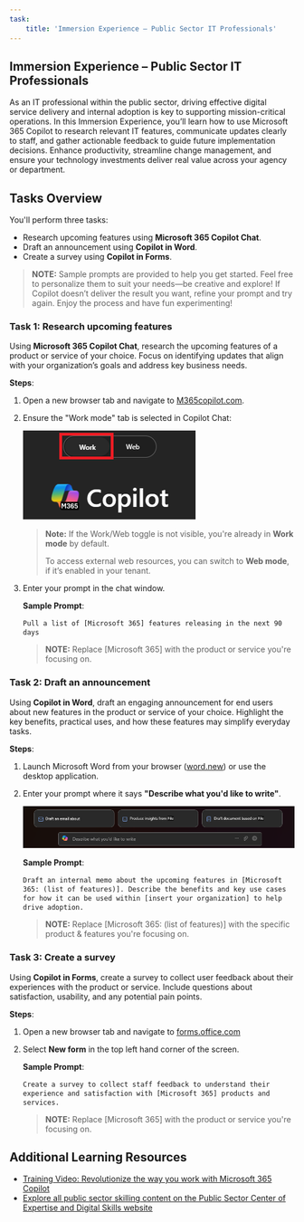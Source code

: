 ```yaml
---
task:
    title: 'Immersion Experience – Public Sector IT Professionals'
---
```


## Immersion Experience – Public Sector IT Professionals

As an IT professional within the public sector, driving effective digital service delivery and internal adoption is key to supporting mission-critical operations. In this Immersion Experience, you’ll learn how to use Microsoft 365 Copilot to research relevant IT features, communicate updates clearly to staff, and gather actionable feedback to guide future implementation decisions. Enhance productivity, streamline change management, and ensure your technology investments deliver real value across your agency or department.

## Tasks Overview

You'll perform three tasks:  

- Research upcoming features using **Microsoft 365 Copilot Chat**.  
- Draft an announcement using **Copilot in Word**.  
- Create a survey using **Copilot in Forms**.  

> **NOTE:** Sample prompts are provided to help you get started. Feel free to personalize them to suit your needs—be creative and explore! If Copilot doesn’t deliver the result you want, refine your prompt and try again. Enjoy the process and have fun experimenting!

### Task 1: Research upcoming features  

Using **Microsoft 365 Copilot Chat**, research the upcoming features of a product or service of your choice. Focus on identifying updates that align with your organization’s goals and address key business needs.  

**Steps**:

1. Open a new browser tab and navigate to [M365copilot.com](https://m365copilot.com/).
1. Ensure the "Work mode" tab is selected in Copilot Chat:

    ![screenshot showing Work mode tab.](../Prompts/Media/work-mode.png)

   > **Note:** If the Work/Web toggle is not visible, you're already in **Work mode** by default.
   >
   > To access external web resources, you can switch to **Web mode**, if it’s enabled in your tenant.

1. Enter your prompt in the chat window.

    **Sample Prompt**:

    ```text
    Pull a list of [Microsoft 365] features releasing in the next 90 days
    ```

    > **NOTE:** Replace [Microsoft 365] with the product or service you're focusing on.

### Task 2: Draft an announcement  

Using **Copilot in Word**, draft an engaging announcement for end users about new features in the product or service of your choice. Highlight the key benefits, practical uses, and how these features may simplify everyday tasks.  

**Steps**:

1. Launch Microsoft Word from your browser ([word.new](https://word.new)) or use the desktop application.
1. Enter your prompt where it says **"Describe what you'd like to write"**.

    ![screenshot showing Copilot in Word.](../Prompts/Media/draft-with-copilot.png)

    **Sample Prompt**:

    ```text
    Draft an internal memo about the upcoming features in [Microsoft 365: (list of features)]. Describe the benefits and key use cases for how it can be used within [insert your organization] to help drive adoption.
    ```

    > **NOTE:** Replace [Microsoft 365: (list of features)] with the specific product & features you're focusing on.

### Task 3: Create a survey  

Using **Copilot in Forms**, create a survey to collect user feedback about their experiences with the product or service. Include questions about satisfaction, usability, and any potential pain points.  

**Steps**:

1. Open a new browser tab and navigate to [forms.office.com](https://forms.office.com/)
1. Select **New form** in the top left hand corner of the screen.

    **Sample Prompt**:

    ```text
    Create a survey to collect staff feedback to understand their experience and satisfaction with [Microsoft 365] products and services.
    ```

    > **NOTE:** Replace [Microsoft 365] with the product or service you're focusing on.

## Additional Learning Resources

- [Training Video: Revolutionize the way you work with Microsoft 365 Copilot](https://wwps.microsoft.com/innovate-blog/revolutionize-work-microsoft365)
- [Explore all public sector skilling content on the Public Sector Center of Expertise and Digital Skills website](https://wwps.microsoft.com/)
